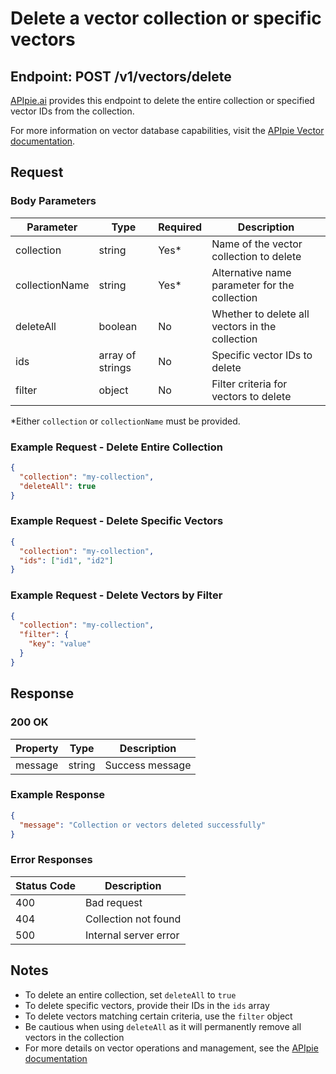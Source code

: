 # Delete a vector collection or specific vectors

## Endpoint: POST /v1/vectors/delete

[APIpie.ai](https://apipie.ai) provides this endpoint to delete the entire collection or specified vector IDs from the collection.

For more information on vector database capabilities, visit the [APIpie Vector documentation](https://apipie.ai/docs/Features/Pinecone).

## Request

### Body Parameters

| Parameter | Type | Required | Description |
|-----------|------|----------|-------------|
| collection | string | Yes* | Name of the vector collection to delete |
| collectionName | string | Yes* | Alternative name parameter for the collection |
| deleteAll | boolean | No | Whether to delete all vectors in the collection |
| ids | array of strings | No | Specific vector IDs to delete |
| filter | object | No | Filter criteria for vectors to delete |

*Either `collection` or `collectionName` must be provided.

### Example Request - Delete Entire Collection

```json
{
  "collection": "my-collection",
  "deleteAll": true
}
```

### Example Request - Delete Specific Vectors

```json
{
  "collection": "my-collection",
  "ids": ["id1", "id2"]
}
```

### Example Request - Delete Vectors by Filter

```json
{
  "collection": "my-collection",
  "filter": {
    "key": "value"
  }
}
```

## Response

### 200 OK

| Property | Type | Description |
|----------|------|-------------|
| message | string | Success message |

### Example Response

```json
{
  "message": "Collection or vectors deleted successfully"
}
```

### Error Responses

| Status Code | Description |
|-------------|-------------|
| 400 | Bad request |
| 404 | Collection not found |
| 500 | Internal server error |

## Notes

- To delete an entire collection, set `deleteAll` to `true`
- To delete specific vectors, provide their IDs in the `ids` array
- To delete vectors matching certain criteria, use the `filter` object
- Be cautious when using `deleteAll` as it will permanently remove all vectors in the collection
- For more details on vector operations and management, see the [APIpie documentation](https://apipie.ai/docs)
